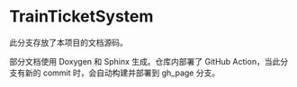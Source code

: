 # TrainTicketSystem

此分支存放了本项目的文档源码。

部分文档使用 Doxygen 和 Sphinx 生成。仓库内部署了 GitHub Action，当此分支有新的 commit 时，会自动构建并部署到 gh_page 分支。
